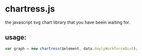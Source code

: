 # chartress.js
the javascript svg chart library that you have beein waiting for.

## usage:
```javascript
var graph = new chartress($element, data.daylyWorkforceDist);
```